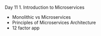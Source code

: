 Day 11 1. Introduction to Microservices
- Monolithic vs Microservices
- Principles of Microservices Architecture
- 12 factor app
